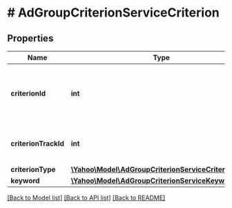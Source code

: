 # # AdGroupCriterionServiceCriterion

## Properties

Name | Type | Description | Notes
------------ | ------------- | ------------- | -------------
**criterionId** | **int** | &lt;div lang&#x3D;\&quot;ja\&quot;&gt;クライテリアIDです。&lt;br&gt;SETおよびREMOVE時、このフィールドは必須となります。&lt;/div&gt;&lt;div lang&#x3D;\&quot;en\&quot;&gt;AdGroupCriterionServiceCriterion ID.&lt;br&gt;This field is required in SET and REMOVE operation.&lt;/div&gt; | [optional] 
**criterionTrackId** | **int** | &lt;div lang&#x3D;\&quot;ja\&quot;&gt;トラッキング用クライテリアIDです。&lt;/div&gt;&lt;div lang&#x3D;\&quot;en\&quot;&gt;AdGroupCriterionServiceCriterion ID for tracking.&lt;/div&gt; | [optional] 
**criterionType** | [**\Yahoo\Model\AdGroupCriterionServiceCriterionType**](AdGroupCriterionServiceCriterionType.md) |  | [optional] 
**keyword** | [**\Yahoo\Model\AdGroupCriterionServiceKeyword**](AdGroupCriterionServiceKeyword.md) |  | [optional] 

[[Back to Model list]](../../README.md#documentation-for-models) [[Back to API list]](../../README.md#documentation-for-api-endpoints) [[Back to README]](../../README.md)


